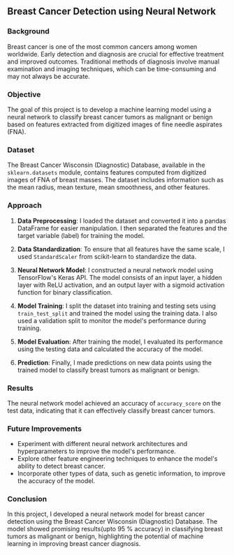 ## Breast Cancer Detection using Neural Network

### Background
Breast cancer is one of the most common cancers among women worldwide. Early detection and diagnosis are crucial for effective treatment and improved outcomes. Traditional methods of diagnosis involve manual examination and imaging techniques, which can be time-consuming and may not always be accurate.

### Objective
The goal of this project is to develop a machine learning model using a neural network to classify breast cancer tumors as malignant or benign based on features extracted from digitized images of fine needle aspirates (FNA).

### Dataset
The Breast Cancer Wisconsin (Diagnostic) Database, available in the `sklearn.datasets` module, contains features computed from digitized images of FNA of breast masses. The dataset includes information such as the mean radius, mean texture, mean smoothness, and other features.

### Approach
1. **Data Preprocessing**: I loaded the dataset and converted it into a pandas DataFrame for easier manipulation. I then separated the features and the target variable (label) for training the model.

2. **Data Standardization**: To ensure that all features have the same scale, I used `StandardScaler` from scikit-learn to standardize the data.

3. **Neural Network Model**: I constructed a neural network model using TensorFlow's Keras API. The model consists of an input layer, a hidden layer with ReLU activation, and an output layer with a sigmoid activation function for binary classification.

4. **Model Training**: I split the dataset into training and testing sets using `train_test_split` and trained the model using the training data. I also used a validation split to monitor the model's performance during training.

5. **Model Evaluation**: After training the model, I evaluated its performance using the testing data and calculated the accuracy of the model.

6. **Prediction**: Finally, I made predictions on new data points using the trained model to classify breast tumors as malignant or benign.

### Results
The neural network model achieved an accuracy of `accuracy_score` on the test data, indicating that it can effectively classify breast cancer tumors.

### Future Improvements
- Experiment with different neural network architectures and hyperparameters to improve the model's performance.
- Explore other feature engineering techniques to enhance the model's ability to detect breast cancer.
- Incorporate other types of data, such as genetic information, to improve the accuracy of the model.

### Conclusion
In this project, I developed a neural network model for breast cancer detection using the Breast Cancer Wisconsin (Diagnostic) Database. The model showed promising results(upto 95 % accuracy) in classifying breast tumors as malignant or benign, highlighting the potential of machine learning in improving breast cancer diagnosis.